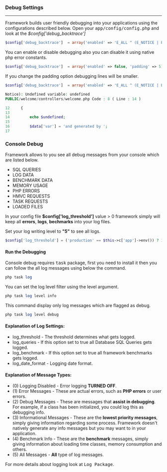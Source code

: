### Debug Settings

------

Framework builds user friendly debugging into your applications using the configurations described below. Open your <kbd>app/config/config.php</kbd> and look at the <var>$config['debug_backtrace']</var>

```php
$config['debug_backtrace']  = array('enabled' => 'E_ALL ^ (E_NOTICE | E_WARNING)', 'padding' => 5);
```
You can enable or disable debugging also you can disable it using native php error constants.

```php
$config['debug_backtrace']  = array('enabled' => false, 'padding' => 5)
```

If you change the padding option debugging lines will be smaller.

```php
$config['debug_backtrace']  = array('enabled' => 'E_ALL ^ (E_NOTICE | E_WARNING)', 'padding' => 3); (
```

```php
Notice): Undefined variable: undefined 
PUBLIC/welcome/controllers/welcome.php Code : 8 ( Line : 14 )

12     {   
13 
14         echo $undefined;
15         
16         $data['var'] = 'and generated by ';
17 
```

### Console Debug

Framework allows to you see all debug messages from your console which are listed below.

* SQL QUERIES
* LOG DATA
* BENCHMARK DATA
* MEMORY USAGE
* PHP ERRORS
* HMVC REQUESTS
* TASK REQUESTS
* LOADED FILES

In your config file <b>$config['log_threshold']</b> value > 0 framework simply will keep all <b>errors</b>, <b>logs</b>, <b>bechmarks</b> into your log files.

Set your log writing level to <b>"5"</b> to see all logs.

```php
$config['log_threshold'] = ('production' == $this->c['app']->env()) ? 1 : 5;
```

#### Run the Debugging

Console debug requires <kbd>task</kbd> package, first you need to install it then you can follow the all log messages using below the command.

```php
php task log
```
You can set the log level filter using the level argument.

```php
php task log level info
```

This command display only log messages which are flagged as debug.

```php
php task log level debug
```

#### Explanation of Log Settings:

* log_threshold - The threshold determines what gets logged.
* log_queries - If this option set to true all Database SQL Queries gets logged.
* log_benchmark - If this option set to true all framework benchmarks gets logged.
* log_date_format - Logging date format.

#### Explanation of Message Types:

* (0) Logging Disabled - Error logging <b>TURNED OFF</b>.
* (1) Error Messages - These are actual errors, such as <b>PHP errors</b> or user errors.
* (2) Debug Messages - These are messages that <b>assist in debugging</b>. For example, if a class has been initialized, you could log this as debugging info.
* (3) Informational Messages - These are the <b>lowest priority messages</b>, simply giving information regarding some process. Framework doesn't natively generate any info messages but you may want to in your application.
* (4) Benchmark Info - These are the <b>benchmark</b> messages, simply giving information about loading time classes, memory consumption and others.
* (5) All Messages  - <b>All</b> type of log messages.

For more details about logging look at <kbd>Log Package</kbd>.